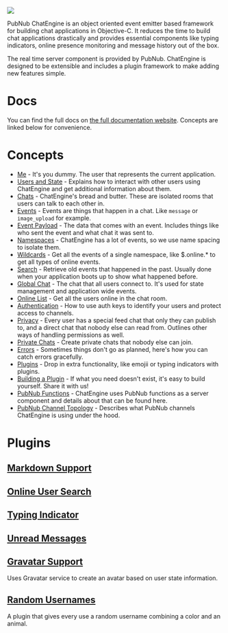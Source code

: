 ![](images/logo.png)

PubNub ChatEngine is an object oriented event emitter based framework for building chat applications in Objective-C. It reduces the time to build chat applications drastically and provides essential components like typing indicators, online presence monitoring and message history out of the box.

The real time server component is provided by PubNub. ChatEngine is designed to be extensible and includes a plugin framework to make adding new features simple.

# Docs

You can find the full docs on [the full documentation website](https://github.com/pubnub/chat-engine-apple/wiki/get-started). Concepts are linked below for convenience.

# Concepts

* [Me](https://github.com/pubnub/chat-engine-apple/wiki/concepts-me) - It's you dummy. The user that represents the current application.
* [Users and State](https://github.com/pubnub/chat-engine-apple/wiki/concepts-users-and-state) - Explains how to interact with other users using ChatEngine and get additional information about them.
* [Chats](https://github.com/pubnub/chat-engine-apple/wiki/concepts-chats) - ChatEngine's bread and butter. These are isolated rooms that users can talk to each other in.
* [Events](https://github.com/pubnub/chat-engine-apple/wiki/concepts-events) - Events are things that happen in a chat. Like ```message``` or ```image_upload``` for example.
* [Event Payload](https://github.com/pubnub/chat-engine-apple/wiki/concepts-event-payload) - The data that comes with an event. Includes things like who sent the event and what chat it was sent to.
* [Namespaces](https://github.com/pubnub/chat-engine-apple/wiki/concepts-namespaces) - ChatEngine has a lot of events, so we use name spacing to isolate them.
* [Wildcards](https://github.com/pubnub/chat-engine-apple/wiki/concepts-wildcards) - Get all the events of a single namespace, like $.online.* to get all types of online events.
* [Search](https://github.com/pubnub/chat-engine-apple/wiki/concepts-search) - Retrieve old events that happened in the past. Usually done when your application boots up to show what happened before.
* [Global Chat](https://github.com/pubnub/chat-engine-apple/wiki/concepts-global-chat) - The chat that all users connect to. It's used for state management and application wide events.
* [Online List](https://github.com/pubnub/chat-engine-apple/wiki/concepts-online-list) - Get all the users online in the chat room.
* [Authentication](https://github.com/pubnub/chat-engine-apple/wiki/concepts-authentication) - How to use auth keys to identify your users and protect access to channels.
* [Privacy](https://github.com/pubnub/chat-engine-apple/wiki/concepts-privacy) - Every user has a special feed chat that only they can publish to, and a direct chat that nobody else can read from. Outlines other ways of handling permissions as well.
* [Private Chats](https://github.com/pubnub/chat-engine-apple/wiki/concepts-private-chats) - Create private chats that nobody else can join.
* [Errors](https://github.com/pubnub/chat-engine-apple/wiki/concepts-errors) - Sometimes things don't go as planned, here's how you can catch errors gracefully.
* [Plugins](https://github.com/pubnub/chat-engine-apple/wiki/concepts-plugins) - Drop in extra functionality, like emojii or typing indicators with plugins.
* [Building a Plugin](https://github.com/pubnub/chat-engine-apple/wiki/concepts-build-a-plugin) - If what you need doesn't exist, it's easy to build yourself. Share it with us!
* [PubNub Functions](https://github.com/pubnub/chat-engine-apple/wiki/concepts-pubnub-functions) - ChatEngine uses PubNub functions as a server component and details about that can be found here.
* [PubNub Channel Topology](https://github.com/pubnub/chat-engine-apple/wiki/concepts-pubnub-channel-topology) - Describes what PubNub channels ChatEngine is using under the hood.


# Plugins

## [Markdown Support](https://github.com/pubnub/chat-engine-apple/wiki/plugins-markdown)

## [Online User Search](https://github.com/pubnub/chat-engine-apple/wiki/plugins-online-user-search)

## [Typing Indicator](https://github.com/pubnub/chat-engine-apple/wiki/plugins-typing-indicator)

## [Unread Messages](https://github.com/pubnub/chat-engine-apple/wiki/plugins-unread-messages)

## [Gravatar Support](https://github.com/pubnub/chat-engine-apple/wiki/plugins-gravatar)

Uses Gravatar service to create an avatar based on user state information.

## [Random Usernames](https://github.com/pubnub/chat-engine-apple/wiki/plugins-random-username)

A plugin that gives every use a random username combining a color and an animal.
